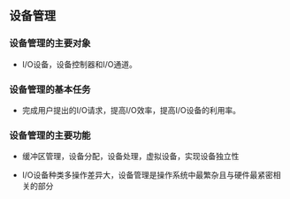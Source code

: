 ## 设备管理

### 设备管理的主要对象

- I/O设备，设备控制器和I/O通道。

### 设备管理的基本任务

- 完成用户提出的I/O请求，提高I/O效率，提高I/O设备的利用率。

### 设备管理的主要功能

- 缓冲区管理，设备分配，设备处理，虚拟设备，实现设备独立性

- I/O设备种类多操作差异大，设备管理是操作系统中最繁杂且与硬件最紧密相关的部分